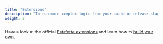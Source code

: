 ```yaml
---
title: "Extensions"
description: "To run more complex logic from your build or release stages you can create extension containers and parameterize those"
weight: 2
---
```


Have a look at the official [Estafette extensions][estafette-extensions] and learn how to [build your own][build-an-extensions].

[estafette-extensions]: /usage/extensions/estafette-extensions
[build-an-extensions]: /usage/extensions/build-an-extensions
